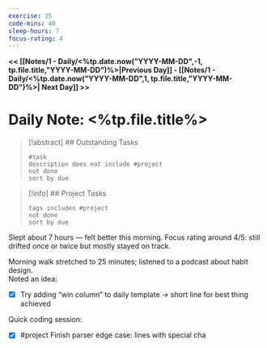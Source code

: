 ```yaml
---
exercise: 25
code-mins: 40
sleep-hours: 7
focus-rating: 4
---
```

**<< [[Notes/1 - Daily/<%tp.date.now("YYYY-MM-DD",-1, tp.file.title,"YYYY-MM-DD")%>|Previous Day]] - [[Notes/1 - Daily/<%tp.date.now("YYYY-MM-DD",1, tp.file.title,"YYYY-MM-DD")%>| Next Day]] >>**
# Daily Note: <%tp.file.title%>

>[!abstract] ## Outstanding Tasks
> ```tasks
 > #task 
 > description does not include #project
> not done
> sort by due
>```

>[!info] ## Project Tasks
>```tasks
>tags includes #project
>not done
>sort by due
>```

Slept about 7 hours — felt better this morning. Focus rating around 4/5: still drifted once or twice but mostly stayed on track.

Morning walk stretched to 25 minutes; listened to a podcast about habit design.  
Noted an idea:
- [x] Try adding “win column” to daily template → short line for best thing achieved

Quick coding session:
- [x] #project Finish parser edge case: lines with special cha
